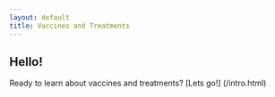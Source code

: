 ```yaml
---
layout: default
title: Vaccines and Treatments
---
```

## Hello!
Ready to learn about vaccines and treatments?
[Lets go!] (/intro.html)

